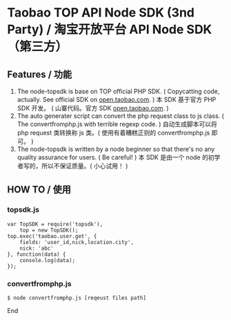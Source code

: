 # Taobao TOP API Node SDK (3nd Party) / 淘宝开放平台 API Node SDK（第三方）

## Features / 功能

1. The node-topsdk is base on TOP official PHP SDK. \( Copycatting code, actually. See official SDK on [open.taobao.com](http://open.taobao.com). \)
本 SDK 基于官方 PHP SDK 开发。 \( 山寨代码。官方 SDK [open.taobao.com](http://open.taobao.com). \)
2. The auto generater script can convert the php request class to js class. \( The convertfromphp.js with terrible regexp code. \)
自动生成脚本可以将 php request 类转换称 js 类。\( 使用有着糟糕正则的 convertfromphp.js 即可。 \)
3. The node-topsdk is written by a node beginner so that there's no any quality assurance for users. \( Be careful! \)
本 SDK 是由一个 node 的初学者写的，所以不保证质量。\( 小心试用！ \)

## HOW TO / 使用

### topsdk.js

	var TopSDK = require('topsdk'),
		top = new TopSDK();
	top.exec('taobao.user.get', {
		fields: 'user_id,nick,location.city',
		nick: 'abc'
	}, function(data) {
		console.log(data);
	});

### convertfromphp.js
	$ node convertfromphp.js [reqeust files path]

End
